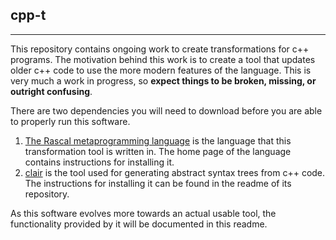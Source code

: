 ## cpp-t
---
This repository contains ongoing work to create transformations for c++ programs. The motivation behind this work is to create a tool that updates older c++ code to use the more modern features of the language. This is very much a work in progress, so **expect things to be broken, missing, or outright confusing**.

There are two dependencies you will need to download before you are able to properly run this software.
1. [The Rascal metaprogramming language](https://www.rascal-mpl.org/) is the language that this transformation tool is written in. The home page of the language contains instructions for installing it.
2. [clair](https://github.com/cwi-swat/clair) is the tool used for generating abstract syntax trees from c++ code. The instructions for installing it can be found in the readme of its repository.

As this software evolves more towards an actual usable tool, the functionality provided by it will be documented in this readme.
